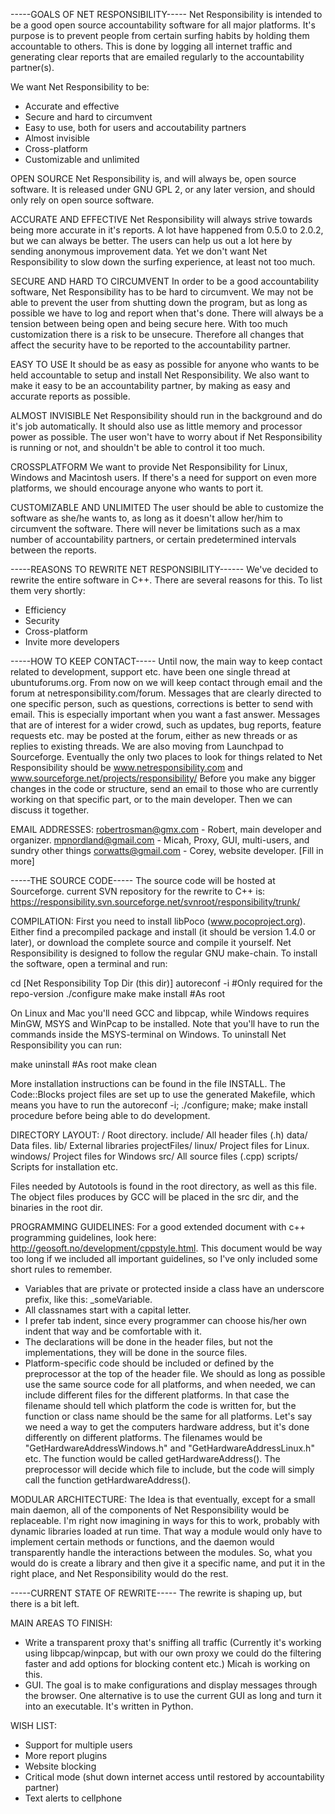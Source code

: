 -----GOALS OF NET RESPONSIBILITY-----
Net Responsibility is intended to be a good open source accountability software
for all major platforms. It's purpose is to prevent people from certain surfing
habits by holding them accountable to others. 
This is done by logging all internet traffic and generating clear reports that
are emailed regularly to the accountability partner(s).

We want Net Responsibility to be:

* Accurate and effective
* Secure and hard to circumvent
* Easy to use, both for users and accoutability partners
* Almost invisible
* Cross-platform
* Customizable and unlimited

OPEN SOURCE
Net Responsibility is, and will always be, open source software. It is released
under GNU GPL 2, or any later version, and should only rely on open source software.

ACCURATE AND EFFECTIVE
Net Responsibility will always strive towards being more accurate in it's
reports. A lot have happened from 0.5.0 to 2.0.2, but we can always be better. 
The users can help us out a lot here by sending anonymous improvement data.
Yet we don't want Net Responsibility to slow down the surfing experience, at
least not too much.

SECURE AND HARD TO CIRCUMVENT
In order to be a good accountability software, Net Responsibility has to be hard
to circumvent. We may not be able to prevent the user from shutting down the
program, but as long as possible we have to log and report when that's done. 
There will always be a tension between being open and being secure here. With
too much customization there is a risk to be unsecure. Therefore all changes
that affect the security have to be reported to the accountability partner.

EASY TO USE
It should be as easy as possible for anyone who wants to be held accountable to
setup and install Net Responsibility. 
We also want to make it easy to be an accountability partner, by making as easy
and accurate reports as possible.

ALMOST INVISIBLE
Net Responsibility should run in the background and do it's job automatically.
It should also use as little memory and processor power as possible. 
The user won't have to worry about if Net Responsibility is running or not, and
shouldn't be able to control it too much. 

CROSSPLATFORM
We want to provide Net Responsibility for Linux, Windows and Macintosh users.
If there's a need for support on even more platforms, we should encourage anyone
who wants to port it.

CUSTOMIZABLE AND UNLIMITED
The user should be able to customize the software as she/he wants to, as long
as it doesn't allow her/him to circumvent the software. 
There will never be limitations such as a max number of accountability partners,
or certain predetermined intervals between the reports.




-----REASONS TO REWRITE NET RESPONSIBILITY------
We've decided to rewrite the entire software in C++. There are several reasons
for this. To list them very shortly:
* Efficiency
* Security
* Cross-platform
* Invite more developers




-----HOW TO KEEP CONTACT-----
Until now, the main way to keep contact related to development, support etc.
have been one single thread at ubuntuforums.org. From now on we will keep
contact through email and the forum at netresponsibility.com/forum. 
Messages that are clearly directed to one specific person, such as questions,
corrections is better to send with email. This is especially important when
you want a fast answer.
Messages that are of interest for a wider crowd, such as updates, bug reports,
feature requests etc. may be posted at the forum, either as new threads or as
replies to existing threads.
We are also moving from Launchpad to Sourceforge. Eventually the only two
places to look for things related to Net Responsibility should be
www.netresponsibility.com and www.sourceforge.net/projects/responsibility/
Before you make any bigger changes in the code or structure, send an email to
those who are currently working on that specific part, or to the main developer.
Then we can discuss it together.

EMAIL ADDRESSES:
robertrosman@gmx.com - Robert, main developer and organizer.
mpnordland@gmail.com - Micah, Proxy, GUI, multi-users, and sundry other things
corwatts@gmail.com   - Corey, website developer.
[Fill in more]




-----THE SOURCE CODE-----
The source code will be hosted at Sourceforge. current SVN repository for
the rewrite to C++ is:
https://responsibility.svn.sourceforge.net/svnroot/responsibility/trunk/

COMPILATION:
First you need to install libPoco (www.pocoproject.org). Either find a 
precompiled package and install (it should be version 1.4.0 or later), or 
download the complete source and compile it yourself.
Net Responsibility is designed to follow the regular GNU make-chain.
To install the software, open a terminal and run:

cd [Net Responsibility Top Dir (this dir)]
autoreconf -i   #Only required for the repo-version
./configure
make
make install  #As root

On Linux and Mac you'll need GCC and libpcap, while Windows requires MinGW,
MSYS and WinPcap to be installed. Note that you'll have to run the commands
inside the MSYS-terminal on Windows.
To uninstall Net Responsibility you can run:

make uninstall  #As root
make clean

More installation instructions can be found in the file INSTALL.
The Code::Blocks project files are set up to use the generated Makefile,
which means you have to run the autoreconf -i; ./configure; make; make install
procedure before being able to do development.

DIRECTORY LAYOUT:
/                   Root directory.
   include/         All header files (.h)
   data/            Data files.
   lib/             External libraries
   projectFiles/
      linux/        Project files for Linux.
      windows/      Project files for Windows
   src/             All source files (.cpp)
   scripts/         Scripts for installation etc.

Files needed by Autotools is found in the root directory, as well as this file.
The object files produces by GCC will be placed in the src dir, and the
binaries in the root dir.

PROGRAMMING GUIDELINES:
For a good extended document with c++ programming guidelines, look here:
http://geosoft.no/development/cppstyle.html. This document would be way too
long if we included all important guidelines, so I've only included some
short rules to remember.

* Variables that are private or protected inside a class have an underscore
  prefix, like this: _someVariable.
* All classnames start with a capital letter.
* I prefer tab indent, since every programmer can choose his/her own indent
  that way and be comfortable with it.
* The declarations will be done in the header files, but not the
  implementations, they will be done in the source files.
* Platform-specific code should be included or defined by the preprocessor at
  the top of the header file. We should as long as possible use the same source
  code for all platforms, and when needed, we can include different files for
  the different platforms. In that case the filename should tell which platform
  the code is written for, but the function or class name should be the same
  for all platforms. Let's say we need a way to get the computers hardware
  address, but it's done differently on different platforms. The filenames
  would be "GetHardwareAddressWindows.h" and "GetHardwareAddressLinux.h" etc.
  The function would be called getHardwareAddress(). The preprocessor will
  decide which file to include, but the code will simply call the function
  getHardwareAddress().

MODULAR ARCHITECTURE:
The Idea is that eventually, except for a small main daemon, all of the
components of Net Responsibility would be replaceable. I'm right now imagining
in ways for this to work, probably with dynamic libraries loaded at run time. 
That way a module would only have to implement certain methods or functions, and 
the daemon would transparently handle the interactions between the modules. So, 
what you would do is create a library and then give it a specific name, and put 
it in the right place, and Net Responsibility would do the rest.




-----CURRENT STATE OF REWRITE-----
The rewrite is shaping up, but there is a bit left.

MAIN AREAS TO FINISH:
* Write a transparent proxy that's sniffing all traffic (Currently it's working 
  using libpcap/winpcap, but with our own proxy we could do the filtering faster 
  and add options for blocking content etc.) Micah is working on this.
* GUI. The goal is to make configurations and display messages through the 
  browser. One alternative is to use the current GUI as long and turn it into 
  an executable. It's written in Python.

WISH LIST:
* Support for multiple users
* More report plugins
* Website blocking
* Critical mode (shut down internet access until restored by
  accountability partner)
* Text alerts to cellphone

